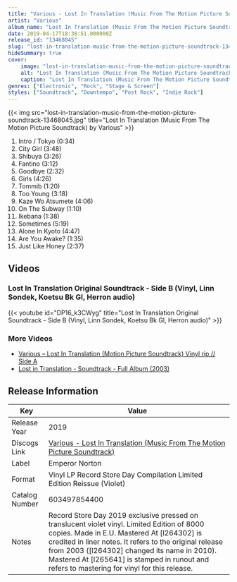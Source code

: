 ```yaml
---
title: "Various - Lost In Translation (Music From The Motion Picture Soundtrack)"
artist: "Various"
album_name: "Lost In Translation (Music From The Motion Picture Soundtrack)"
date: 2019-04-17T18:38:51.000000Z
release_id: "13468045"
slug: "lost-in-translation-music-from-the-motion-picture-soundtrack-13468045"
hideSummary: true
cover:
    image: "lost-in-translation-music-from-the-motion-picture-soundtrack-13468045.jpg"
    alt: "Lost In Translation (Music From The Motion Picture Soundtrack) by Various"
    caption: "Lost In Translation (Music From The Motion Picture Soundtrack) by Various"
genres: ["Electronic", "Rock", "Stage & Screen"]
styles: ["Soundtrack", "Downtempo", "Post Rock", "Indie Rock"]
---
```


{{< img src="lost-in-translation-music-from-the-motion-picture-soundtrack-13468045.jpg" title="Lost In Translation (Music From The Motion Picture Soundtrack) by Various" >}}

<!-- section break -->

1. Intro / Tokyo (0:34)
2. City Girl (3:48)
3. Shibuya (3:26)
4. Fantino (3:12)
5. Goodbye (2:32)
6. Girls (4:26)
7. Tommib (1:20)
8. Too Young (3:18)
9. Kaze Wo Atsumete (4:06)
10. On The Subway (1:10)
11. Ikebana (1:38)
12. Sometimes (5:19)
13. Alone In Kyoto (4:47)
14. Are You Awake? (1:35)
15. Just Like Honey (2:37)

<!-- section break -->




## Videos
### Lost In Translation Original Soundtrack - Side B (Vinyl, Linn Sondek, Koetsu Bk Gl, Herron audio)
{{< youtube id="DP16_k3CWyg" title="Lost In Translation Original Soundtrack - Side B (Vinyl, Linn Sondek, Koetsu Bk Gl, Herron audio)" >}}<br>

### More Videos

- [Various ‎– Lost In Translation (Motion Picture Soundtrack) Vinyl rip // Side A](https://www.youtube.com/watch?v=dNuZeKUhu70)
- [Lost in Translation - Soundtrack - Full Album (2003)](https://www.youtube.com/watch?v=WETG07MZ8Mk)


## Release Information
|  Key           | Value                                                |
| ---------------| ---------------------------------------------------- |
| Release Year   | 2019                                   |
| Discogs Link   | [Various - Lost In Translation (Music From The Motion Picture Soundtrack)](https://www.discogs.com/release/13468045-Various-Lost-In-Translation-Music-From-The-Motion-Picture-Soundtrack) |
| Label          | Emperor Norton |
| Format         | Vinyl LP Record Store Day Compilation Limited Edition Reissue (Violet) |
| Catalog Number | 603497854400 |
| Notes | Record Store Day 2019 exclusive pressed on translucent violet vinyl. Limited Edition of 8000 copies. Made in E.U.  Mastered At [l264302] is credited in liner notes. It refers to the original release from 2003 ([l264302] changed its name in 2010). Mastered At [l265641] is stamped in runout and refers to mastering for vinyl for this release. |